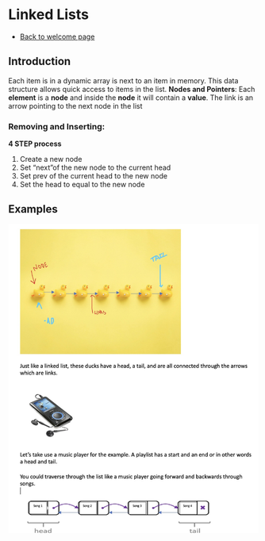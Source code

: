 # Linked Lists
- [Back to welcome page](https://github.com/MarisabelTrejo/data-structure/blob/main/Welcome.md)

## Introduction
Each item is in a dynamic array is next to an item in memory. This data structure allows quick access to items in the list.
**Nodes and Pointers**: Each **element** is a **node** and inside the **node** it will contain a **value**. The link is an arrow pointing to the next node in the list
### Removing and Inserting: 
**4 STEP process**
1.	Create a new node
2.	Set “next”of the new node to the current head
3.	Set prev of the current head to the new node
4.	Set the head to equal to the new node

## Examples
![example](Images/linkedlist.jpeg)
